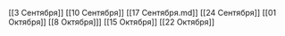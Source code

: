 [[3 Сентября]]
[[10 Сентября]]
[[17 Сентября.md]]
[[24 Сентября]]
[[01 Октября]]
[[8 Октября]]]
[[15 Октября]]
[[22 Октября]]

